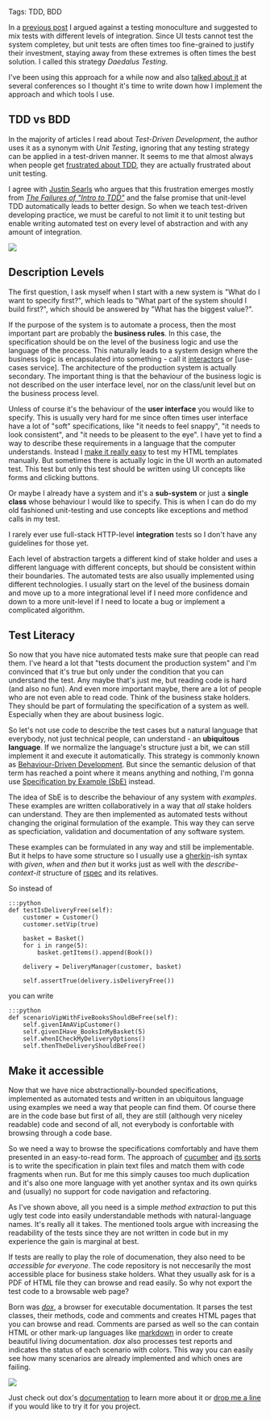 Tags: TDD, BDD

In a [previous post] I argued against a testing monoculture and suggested to mix tests with different levels of integration. Since UI tests cannot test the system completey, but unit tests are often times too fine-grained to justify their investment, staying away from these extremes is often times the best solution. I called this strategy *Daedalus Testing*.

I've been using this approach for a while now and also [talked about it][talks] at several conferences so I thought it's time to write down how I implement the approach and which tools I use.

[previous post]: http://blog.rtens.org/polyamorous-tdd.html
[Specification by Example]: http://specificationbyexample.com
[talks]: http://blog.rtens.org/category/talks.html


## TDD vs BDD

In the majority of articles I read about *Test-Driven Development*, the author uses it as a synonym with *Unit Testing*, ignoring that any testing strategy can be applied in a test-driven manner. It seems to me that almost always when people get [frustrated about TDD][tdd is dead], they are actually frustrated about unit testing. 

I agree with [Justin Searls] who argues that this frustration emerges mostly from [*The Failures of "Intro to TDD"*][failures] and the false promise that unit-level TDD automatically leads to better design. So when we teach test-driven developing practice, we must be careful to not limit it to unit testing but enable writing automated test on every level of abstraction and with any amount of integration.

<img src="static/img/test_stack.png"/>

[tdd is dead]: http://david.heinemeierhansson.com/2014/tdd-is-dead-long-live-testing.html
[Justin Searls]: https://twitter.com/searls
[failures]: http://blog.testdouble.com/posts/2014-01-25-the-failures-of-intro-to-tdd.html



## Description Levels

The first question, I ask myself when I start with a new system is "What do I want to specify first?", which leads to "What part of the system should I build first?", which should be answered by "What has the biggest value?".

If the purpose of the system is to automate a process, then the most important part are probably the **business rules**. In this case, the specification should be on the level of the business logic and use the language of the process. This naturally leads to a system design where the business logic is encapsulated into something - call it [interactors] or [use-cases service]. The architecture of the production system is actually secondary. The important thing is that the behaviour of the business logic is not described on the user interface level, nor on the class/unit level but on the business process level.

Unless of course it's the behaviour of the **user interface** you would like to specify. This is usually very hard for me since often times user interface have a lot of "soft" specifications, like "it needs to feel snappy", "it needs to look consistent", and "it needs to be pleasent to the eye". I have yet to find a way to describe these requirements in a language that the computer understands. Instead I [make it really easy][tempan] to test my HTML templates manually. But sometimes there is actually logic in the UI worth an automated test. This test but only this test should be written using UI concepts like forms and clicking buttons.

Or maybe I already have a system and it's a **sub-system** or just a **single class** whose behaviour I would like to specify. This is when I can do do my old fashioned unit-testing and use concepts like exceptions and method calls in my test.

I rarely ever use full-stack HTTP-level **integration** tests so I don't have any guidelines for those yet.

Each level of abstraction targets a different kind of stake holder and uses a different language with different concepts, but should be consistent within their boundaries. The automated tests are also usually implemented using different technologies. I usually start on the level of the business domain and move up to a more integrational level if I need more confidence and down to a more unit-level if I need to locate a bug or implement a complicated algorithm.

[interactors]: http://www.youtube.com/watch?v=WpkDN78P884
[use-case service]: http://victorsavkin.com/post/42542190528/hexagonal-architecture-for-rails-developers
[tempan]: http://blog.rtens.org/codemotion-2013.html



## Test Literacy

So now that you have nice automated tests make sure that people can read them. I've heard a lot that "tests document the production system" and I'm convinced that it's true but only under the condition that you can understand the test. Any maybe that's just me, but reading code is hard (and also no fun). And even more important maybe, there are a lot of people who are not even able to read code. Think of the business stake holders. They should be part of formulating the specification of a system as well. Especially when they are about business logic.

So let's not use code to describe the test cases but a natural language that everybody, not just technical people, can understand - an **ubiquitous language**. If we normalize the language's structure just a bit, we can still implement it and execute it automatically. This strategy is commonly known as [Behaviour-Driven Development][BDD]. But since the semantic delusion of that term has reached a point where it means anything and nothing, I'm gonna use [Specification by Example (SbE)][SbE] instead.

The idea of SbE is to describe the behaviour of any system with *examples*. These examples are written collaboratively in a way that *all* stake holders can understand. They are then implemented as automated tests without changing the original formulation of the example. This way they can serve as specficiation, validation and documentation of any software system.

These examples can be formulated in any way and still be implementable. But it helps to have some structure so I usually use a [gherkin]-ish syntax with *given*, *when* and *then* but it works just as well with the *describe-context-it* structure of [rspec] and its relatives.

So instead of

	:::python
	def testIsDeliveryFree(self):
		customer = Customer()
		customer.setVip(true)
		
	    basket = Basket()
	    for i in range(5):
		    basket.getItems().append(Book())
	    
	    delivery = DeliveryManager(customer, basket)
	    
	    self.assertTrue(delivery.isDeliveryFree())

you can write

	:::python
	def scenarioVipWithFiveBooksShouldBeFree(self):
	    self.givenIAmAVipCustomer()
	    self.givenIHave_BooksInMyBasket(5)
	    self.whenICheckMyDeliveryOptions()
	    self.thenTheDeliveryShouldBeFree()

[BDD]: http://dannorth.net/introducing-bdd/
[SbE]: http://specificationbyexample.com/
[gherkin]: https://github.com/cucumber/cucumber/wiki/Gherkin
[rspec]: http://rspec.info/



## Make it accessible

Now that we have nice abstractionally-bounded specifications, implemented as automated tests and written in an ubiquitous language using examples we need a way that people can find them. Of course there are in the code base but first of all, they are still (although very niceley readable) code and second of all, not everybody is confortable with browsing through a code base.

So we need a way to browse the specifications comfortably and have them presented in an easy-to-read form. The approach of [cucumber] and [its sorts][behat] is to write the specification in plain text files and match them with code fragments when run. But for me this simply causes too much duplication and it's also one more language with yet another syntax and its own quirks and (usually) no support for code navigation and refactoring. 

As I've shown above, all you need is a simple *method extraction* to put this ugly test code into easily understandable methods with natural-language names. It's really all it takes. The mentioned tools argue with increasing the readability of the tests since they are not written in code but in my experience the gain is marginal at best.

If tests are really to play the role of documenation, they also need to be *accessible for everyone*. The code repository is not neccesarily the most accessible place for business stake holders. What they usually ask for is a PDF of HTML file they can browse and read easily. So why not export the test code to a browsable web page?

Born was *[dox]*, a browser for executable documentation. It parses the test classes, their methods, code and comments and creates HTML pages that you can browse and read. Comments are parsed as well so the can contain HTML or other mark-up languages like [markdown] in order to create beautiful living documentation. *dox* also processes test reports and indicates the status of each scenario with colors. This way you can easily see how many scenarios are already implemented and which ones are failing.

<img src="static/img/dox_diagram.png"/>

Just check out dox's [documentation] to learn more about it or [drop me a line][twitter] if you would like to try it for you project.

[cucumber]: http://cukes.info/
[behat]: http://behat.org
[dox]: http://dox.rtens.org
[markdown]: http://daringfireball.net/projects/markdown/
[documentation]: http://dox.rtens.org/projects/rtens-dox/specs/Introduction
[twitter]: https://twitter.com/rtens_